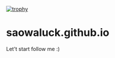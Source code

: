 [![trophy](https://github-profile-trophy.vercel.app/?username=saowaluck&theme=onedark)](https://github.com/ryo-ma/github-profile-trophy)

# saowaluck.github.io
Let't start  follow me :)
